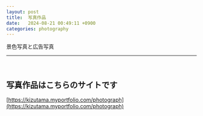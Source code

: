 ```yaml
---
layout: post
title:  写真作品
date:   2024-08-21 00:49:11 +0900
categories: photography
---
```


景色写真と広告写真

---
<br>

## 写真作品はこちらのサイトです

[https://kizutama.myportfolio.com/photograph](https://kizutama.myportfolio.com/photograph)

